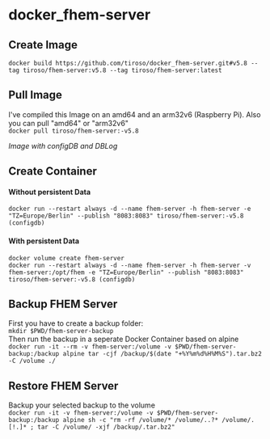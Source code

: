 <h1>docker_fhem-server</h1>
<h2>Create Image</h2>
<p>
  <code>docker build https://github.com/tiroso/docker_fhem-server.git#v5.8 --tag tiroso/fhem-server:v5.8 --tag tiroso/fhem-server:latest</code>
</p>
<h2>Pull Image</h2>
<p>
  I've compiled this Image on an amd64 and an arm32v6 (Raspberry Pi). Also you can pull "amd64" or "arm32v6"<br>
  <code>docker pull tiroso/fhem-server:<arch>-v5.8</code>
</p>
<i>Image with configDB and DBLog</i>
<h2>Create Container</h2>
<h4>Without persistent Data</h4>
<p>
  <code>docker run --restart always -d --name fhem-server -h fhem-server -e "TZ=Europe/Berlin" --publish "8083:8083" tiroso/fhem-server:<arch>-v5.8 (configdb)</code><br>
</p>
<h4>With persistent Data</h4>
<p>
  <code>docker volume create fhem-server</code><br>
  <code>docker run --restart always -d --name fhem-server -h fhem-server -v fhem-server:/opt/fhem -e "TZ=Europe/Berlin" --publish "8083:8083" tiroso/fhem-server:<arch>-v5.8 (configdb)</code><br>
</p>
<h2>Backup FHEM Server</h2>
<p>First you have to create a backup folder:<br>
  <code>mkdir $PWD/fhem-server-backup</code><br>
  Then run the backup in a seperate Docker Container based on alpine<br>
  <code>docker run -it --rm -v fhem-server:/volume -v $PWD/fhem-server-backup:/backup alpine tar -cjf /backup/$(date "+%Y%m%d%H%M%S").tar.bz2 -C /volume ./</code>
</p>
<h2>Restore FHEM Server</h2>
<p>Backup your selected backup to the volume<br>
  <code>docker run -it -v fhem-server:/volume -v $PWD/fhem-server-backup:/backup alpine sh -c "rm -rf /volume/* /volume/..?* /volume/.[!.]* ; tar -C /volume/ -xjf /backup/<your backupfile>.tar.bz2"</code>
</p>
